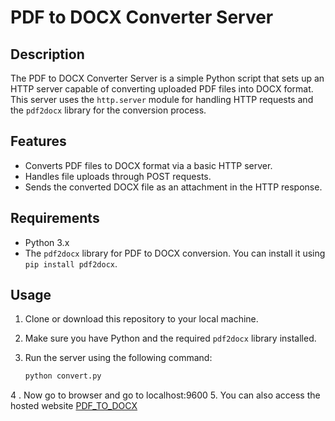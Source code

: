 # PDF to DOCX Converter Server

## Description
The PDF to DOCX Converter Server is a simple Python script that sets up an HTTP server capable of converting uploaded PDF files into DOCX format. This server uses the `http.server` module for handling HTTP requests and the `pdf2docx` library for the conversion process.

## Features
- Converts PDF files to DOCX format via a basic HTTP server.
- Handles file uploads through POST requests.
- Sends the converted DOCX file as an attachment in the HTTP response.

## Requirements
- Python 3.x
- The `pdf2docx` library for PDF to DOCX conversion. You can install it using `pip install pdf2docx`.

## Usage
1. Clone or download this repository to your local machine.

2. Make sure you have Python and the required `pdf2docx` library installed.

3. Run the server using the following command:
   ```bash
   python convert.py
4 . Now go to browser and go to localhost:9600
5. You can also access the hosted website [PDF_TO_DOCX]([https://exampl](https://pdf-ti5h.onrender.com/)https://pdf-ti5h.onrender.com/)

